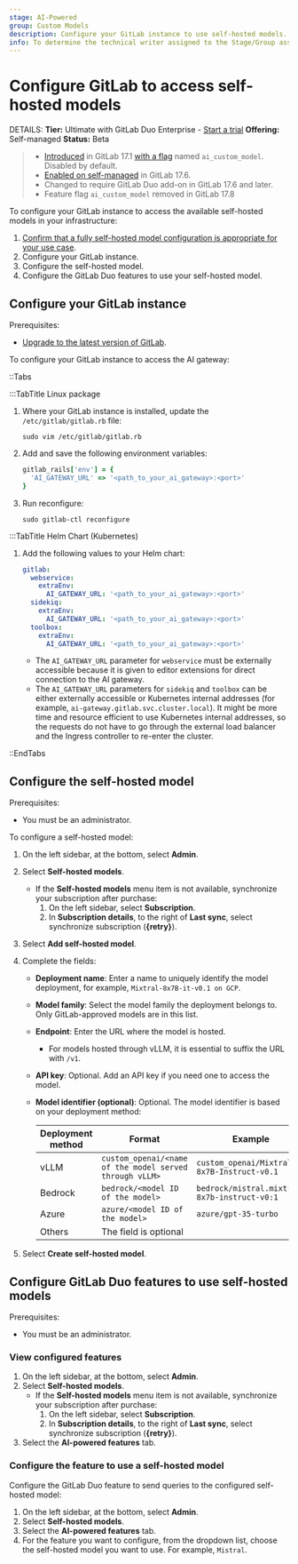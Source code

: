 ```yaml
---
stage: AI-Powered
group: Custom Models
description: Configure your GitLab instance to use self-hosted models.
info: To determine the technical writer assigned to the Stage/Group associated with this page, see https://handbook.gitlab.com/handbook/product/ux/technical-writing/#assignments
---
```


# Configure GitLab to access self-hosted models

DETAILS:
**Tier:** Ultimate with GitLab Duo Enterprise - [Start a trial](https://about.gitlab.com/solutions/gitlab-duo-pro/sales/?type=free-trial)
**Offering:** Self-managed
**Status:** Beta

> - [Introduced](https://gitlab.com/groups/gitlab-org/-/epics/12972) in GitLab 17.1 [with a flag](../../administration/feature_flags.md) named `ai_custom_model`. Disabled by default.
> - [Enabled on self-managed](https://gitlab.com/groups/gitlab-org/-/epics/15176) in GitLab 17.6.
> - Changed to require GitLab Duo add-on in GitLab 17.6 and later.
> - Feature flag `ai_custom_model` removed in GitLab 17.8

To configure your GitLab instance to access the available self-hosted models in your infrastructure:

1. [Confirm that a fully self-hosted model configuration is appropriate for your use case](index.md#decide-on-your-configuration-type).
1. Configure your GitLab instance.
1. Configure the self-hosted model.
1. Configure the GitLab Duo features to use your self-hosted model.

## Configure your GitLab instance

Prerequisites:

- [Upgrade to the latest version of GitLab](../../update/index.md).

To configure your GitLab instance to access the AI gateway:

::Tabs

:::TabTitle Linux package

1. Where your GitLab instance is installed, update the `/etc/gitlab/gitlab.rb` file:

   ```shell
   sudo vim /etc/gitlab/gitlab.rb
   ```

1. Add and save the following environment variables:

   ```ruby
   gitlab_rails['env'] = {
     'AI_GATEWAY_URL' => '<path_to_your_ai_gateway>:<port>'
   }
   ```

1. Run reconfigure:

   ```shell
   sudo gitlab-ctl reconfigure
   ```

:::TabTitle Helm Chart (Kubernetes)

1. Add the following values to your Helm chart:

   ```yaml
   gitlab:
     webservice:
       extraEnv:
         AI_GATEWAY_URL: '<path_to_your_ai_gateway>:<port>'
     sidekiq:
       extraEnv:
         AI_GATEWAY_URL: '<path_to_your_ai_gateway>:<port>'
     toolbox:
       extraEnv:
         AI_GATEWAY_URL: '<path_to_your_ai_gateway>:<port>'
   ```

   - The `AI_GATEWAY_URL` parameter for `webservice` must be externally accessible because it is given to editor extensions
   for direct connection to the AI gateway.
   - The `AI_GATEWAY_URL` parameters for `sidekiq` and `toolbox` can be either externally accessible or Kubernetes internal addresses (for example, `ai-gateway.gitlab.svc.cluster.local`). It might be more time and resource efficient to use Kubernetes internal addresses, so the requests do not have to go through the external load balancer and the Ingress controller to re-enter the cluster.

::EndTabs

## Configure the self-hosted model

Prerequisites:

- You must be an administrator.

To configure a self-hosted model:

1. On the left sidebar, at the bottom, select **Admin**.
1. Select **Self-hosted models**.
   - If the **Self-hosted models** menu item is not available, synchronize your
     subscription after purchase:
     1. On the left sidebar, select **Subscription**.
     1. In **Subscription details**, to the right of **Last sync**, select
        synchronize subscription (**{retry}**).
1. Select **Add self-hosted model**.
1. Complete the fields:
   - **Deployment name**: Enter a name to uniquely identify the model deployment, for example, `Mixtral-8x7B-it-v0.1 on GCP`.
   - **Model family**: Select the model family the deployment belongs to. Only GitLab-approved models
     are in this list.
   - **Endpoint**: Enter the URL where the model is hosted.
     - For models hosted through vLLM, it is essential to suffix the URL with `/v1`.
   - **API key**: Optional. Add an API key if you need one to access the model.
   - **Model identifier (optional)**: Optional. The model identifier is based on your deployment method:

     | Deployment method | Format | Example |
     |-------------|---------|---------|
     | vLLM | `custom_openai/<name of the model served through vLLM>` | `custom_openai/Mixtral-8x7B-Instruct-v0.1` |
     | Bedrock | `bedrock/<model ID of the model>` | `bedrock/mistral.mixtral-8x7b-instruct-v0:1` |
     | Azure | `azure/<model ID of the model>` | `azure/gpt-35-turbo` |
     | Others | The field is optional |  |

1. Select **Create self-hosted model**.

## Configure GitLab Duo features to use self-hosted models

Prerequisites:

- You must be an administrator.

### View configured features

1. On the left sidebar, at the bottom, select **Admin**.
1. Select **Self-hosted models**.
   - If the **Self-hosted models** menu item is not available, synchronize your
     subscription after purchase:
     1. On the left sidebar, select **Subscription**.
     1. In **Subscription details**, to the right of **Last sync**, select
        synchronize subscription (**{retry}**).
1. Select the **AI-powered features** tab.

### Configure the feature to use a self-hosted model

Configure the GitLab Duo feature to send queries to the configured self-hosted model:

1. On the left sidebar, at the bottom, select **Admin**.
1. Select **Self-hosted models**.
1. Select the **AI-powered features** tab.
1. For the feature you want to configure, from the dropdown list, choose the self-hosted model you want to use. For example, `Mistral`.
